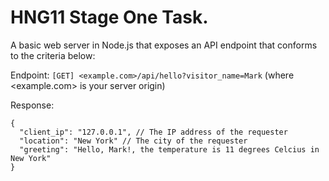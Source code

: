# HNG11 Stage One Task.

A basic web server in Node.js that exposes an API endpoint that conforms to the criteria below:

Endpoint: `[GET] <example.com>/api/hello?visitor_name=Mark` (where <example.com> is your server origin)

Response:

```
{
  "client_ip": "127.0.0.1", // The IP address of the requester
  "location": "New York" // The city of the requester
  "greeting": "Hello, Mark!, the temperature is 11 degrees Celcius in New York"
}
```
